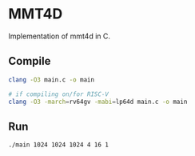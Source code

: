 # MMT4D

Implementation of mmt4d in C.

## Compile
```bash
clang -O3 main.c -o main

# if compiling on/for RISC-V
clang -O3 -march=rv64gv -mabi=lp64d main.c -o main
```

## Run
```bash
./main 1024 1024 1024 4 16 1
```

